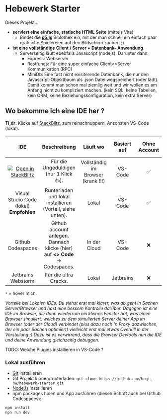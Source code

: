 # Hebewerk Starter

Dieses Projekt...
- **serviert eine einfache, statische HTML Seite** (mittels Vite)
    - Bindet die **[p5.js](https://p5js.org/)** Biblothek ein, mit der man schnell ein einfach paar grafische Spielereien auf den Bildschirm zaubert ;)
- **ist eine vollständige Client / Server + Datenbank- Anwendung**. 
  - Serverseitig läuft ebebfalls Javascript (nodejs). Darunter dann:
    - Express: Webserver
    - Restfuncs: Für eine super einfache Client<>Server Kommunikation (RPC)
    - MiniDb: Eine fast nicht exisiterende Datenbank, die nur den Javascript-Objektbaum als .json Datei wegspeichert (oder lädt). Damit kommt man schon mal ziemlig weit und wir wollen es am Anfang nicht zu kompliziert machen. (kein SQL, keine Tabellen, kein ORM, keine Beziehungskonfiguration, kein extra Server)

## Wo bekomme ich eine IDE her ?

**Tl;dr:** Klicke auf [StackBlitz](https://stackblitz.com/fork/github/bogi-hw/hebewerk-starter?title=Hebewerk%20Starter&file=client%2Findex.ts), zum reinschnuppern. Ansonsten VS-Code (lokal).

| IDE                                  | Beschreibung | Läuft wo | Basiert auf | Ohne Account | Verpacken als Docker moglich | Schnell |   Kostenlos | Git integriert | Einstellungen und Plugins
| :---------------: | :-------------: | :--------------: | :--------------: | :--------------: | :--------------: | :--------------: | :--------------: | :--------------: | :--------------: |
[![Open in StackBlitz](https://developer.stackblitz.com/img/open_in_stackblitz.svg)](https://stackblitz.com/fork/github/bogi-hw/hebewerk-starter?title=Hebewerk%20Starter&file=client%2Findex.ts) | Für die Ungeduldigen (nur 1 Klick 👍). | Vollständig im Browser (krank !!!) | VS-Code | ✅ | ❌ | ✅ | ✅ | ❌ | ❌
Visual Studio Code (lokal) **Empfohlen**|  Runterladen und lokal installieren (Vorteil, siehe unten). | Lokal | VS-Code | ✅ | <a title="Images für Linux bauen ist unter Linux möglich">❌*</a> | ✅ | ✅ | ✅ | ✅
Github Codespaces | Github account anlegen. Dannach klicke (hier) auf **&lt;&gt; Code** -> Codespaces. | In der Cloud | VS-Code | ❌ | ✅ | ❌ | ✅ | ✅ | ✅
Jetbrains Webstorm | Für die ultra Cracks. | Lokal | Jetbrains | ❌ | <a title="Images für Linux bauen ist unter Linux möglich">❌*</a> | ✅ | <a title="Ca. 10€/Monat">❌*</a> | ✅ | ✅

`*` = hover mich.

_Vorteile bei Lokalen IDEs: Du siehst erst mal klarer, was ab geht in Sachen Server/Browser und hast eine bessere Kontrolle darüber. 
Dagegen ist eine IDE im Browser, die dann wiederrum ein kleines Fenster hat, was einen Browser simuliert, welches zu dem simulierten Server deiner App im Browser (oder der Cloud) verbindet (plus dazu noch 'n Proxy dazwischen, der ein paar Sachen optimiert) vielleicht erst mal etwas Overkill in der Vorstellung ;) Dazu ist es verwirrend, dass die Browser Devtools nun die IDE und deine Anwendung gleichzeitig debuggen._

TODO: Welche Plugins installieren in VS-Code ?

### Lokal ausführen

- [Git](https://git-scm.com/download/) installieren
- Git Projekt klonen/runterladen: `git clone https://github.com/bogi-hw/hebewerk-starter.git`
- [NodeJs](https://nodejs.org/en/download) installieren
- npm packages holen und App ausführen (diesen Schritt auch bei Github Codespaces):
```bash
npm install
npn run dev
```
